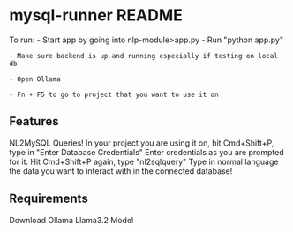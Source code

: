 # mysql-runner README

To run:
    - Start app by going into nlp-module>app.py
    - Run "python app.py"

    - Make sure backend is up and running especially if testing on local db

    - Open Ollama

    - Fn + F5 to go to project that you want to use it on



## Features

NL2MySQL Queries! In your project you are using it on, hit Cmd+Shift+P, type in "Enter Database Credentials"
Enter credentials as you are prompted for it.
Hit Cmd+Shift+P again, type "nl2sqlquery"
Type in normal language the data you want to interact with in the connected database!

## Requirements

Download Ollama Llama3.2 Model

